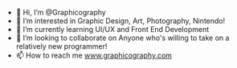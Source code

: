- 👋 Hi, I’m @Graphicography
- 👀 I’m interested in Graphic Design, Art, Photography, Nintendo!
- 🌱 I’m currently learning UI/UX and Front End Development
- 💞️ I’m looking to collaborate on Anyone who's willing to take on a relatively new programmer!
- 📫 How to reach me www.graphicography.com 

<!---
Graphicography/Graphicography is a ✨ special ✨ repository because its `README.md` (this file) appears on your GitHub profile.
You can click the Preview link to take a look at your changes.
--->
